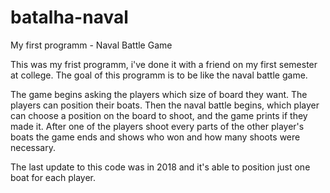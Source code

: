 # batalha-naval
My first programm - Naval Battle Game

This was my frist programm, i've done it with a friend on my first semester at college.
The goal of this programm is to be like the naval battle game.

The game begins asking the players which size of board they want.
The players can position their boats.
Then the naval battle begins, which player can choose a position on the board to shoot, and the game prints if they made it.
After one of the players shoot every parts of the other player's boats the game ends and shows who won and how many shoots were necessary.

The last update to this code was in 2018 and it's able to position just one boat for each player.
